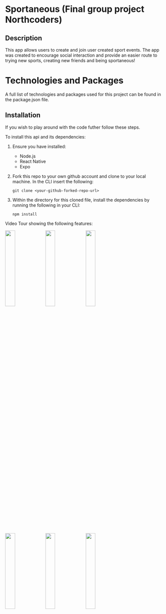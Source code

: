 # Sportaneous (Final group project Northcoders)

## Description

This app allows users to create and join user created sport events. The app was created to encourage social interaction and provide an easier route to trying new sports, creating new friends and being sportaneous!

# Technologies and Packages

A full list of technologies and packages used for this project can be found in the package.json file.

## Installation

If you wish to play around with the code futher follow these steps.

To install this api and its dependencies:

1.  Ensure you have installed:
    - Node.js
    - React Native
    - Expo
2.  Fork this repo to your own github account and clone to your local machine. In the CLI insert the following:

        git clone <your-github-forked-repo-url>

3.  Within the directory for this cloned file, install the dependencies by running the following in your CLI:

        npm install

Video Tour showing the following features:

<img src="./gifs/events.gif" width="25%" height="25%"/>

<img src="./gifs/profile.gif" width="25%" height="25%"/>

<img src="./gifs/edit_profile.gif" width="25%" height="25%"/>

<img src="./gifs/add_event.gif" width="25%" height="25%"/>

<img src="./gifs/review_and_delete.gif" width="25%" height="25%"/>

<img src="./gifs/chat.gif" width="25%" height="25%"/>
